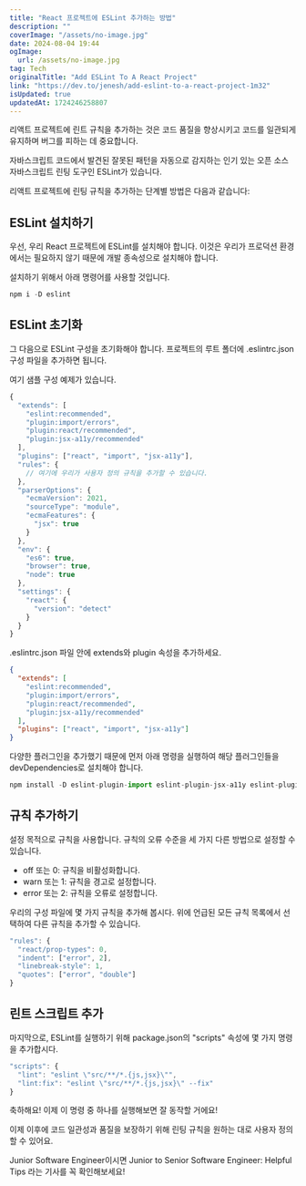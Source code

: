 ```yaml
---
title: "React 프로젝트에 ESLint 추가하는 방법"
description: ""
coverImage: "/assets/no-image.jpg"
date: 2024-08-04 19:44
ogImage: 
  url: /assets/no-image.jpg
tag: Tech
originalTitle: "Add ESLint To A React Project"
link: "https://dev.to/jenesh/add-eslint-to-a-react-project-1m32"
isUpdated: true
updatedAt: 1724246258807
---
```



리액트 프로젝트에 린트 규칙을 추가하는 것은 코드 품질을 향상시키고 코드를 일관되게 유지하며 버그를 피하는 데 중요합니다.

자바스크립트 코드에서 발견된 잘못된 패턴을 자동으로 감지하는 인기 있는 오픈 소스 자바스크립트 린팅 도구인 ESLint가 있습니다.

리액트 프로젝트에 린팅 규칙을 추가하는 단계별 방법은 다음과 같습니다:

## ESLint 설치하기

<div class="content-ad"></div>

우선, 우리 React 프로젝트에 ESLint를 설치해야 합니다. 이것은 우리가 프로덕션 환경에서는 필요하지 않기 때문에 개발 종속성으로 설치해야 합니다.

설치하기 위해서 아래 명령어를 사용할 것입니다.

```js
npm i -D eslint
```

## ESLint 초기화

<div class="content-ad"></div>

그 다음으로 ESLint 구성을 초기화해야 합니다. 프로젝트의 루트 폴더에 .eslintrc.json 구성 파일을 추가하면 됩니다.

여기 샘플 구성 예제가 있습니다.

```js
{
  "extends": [
    "eslint:recommended",
    "plugin:import/errors",
    "plugin:react/recommended",
    "plugin:jsx-a11y/recommended"
  ],
  "plugins": ["react", "import", "jsx-a11y"],
  "rules": {
    // 여기에 우리가 사용자 정의 규칙을 추가할 수 있습니다.
  },
  "parserOptions": {
    "ecmaVersion": 2021,
    "sourceType": "module",
    "ecmaFeatures": {
      "jsx": true
    }
  },
  "env": {
    "es6": true,
    "browser": true,
    "node": true
  },
  "settings": {
    "react": {
      "version": "detect"
    }
  }
}
```

.eslintrc.json 파일 안에 extends와 plugin 속성을 추가하세요.

<div class="content-ad"></div>

```json
{
  "extends": [
    "eslint:recommended",
    "plugin:import/errors",
    "plugin:react/recommended",
    "plugin:jsx-a11y/recommended"
  ],
  "plugins": ["react", "import", "jsx-a11y"]
}
```

다양한 플러그인을 추가했기 때문에 먼저 아래 명령을 실행하여 해당 플러그인들을 devDependencies로 설치해야 합니다.

```js
npm install -D eslint-plugin-import eslint-plugin-jsx-a11y eslint-plugin-react
```

## 규칙 추가하기

<div class="content-ad"></div>

설정 목적으로 규칙을 사용합니다. 규칙의 오류 수준을 세 가지 다른 방법으로 설정할 수 있습니다.

- off 또는 0: 규칙을 비활성화합니다.
- warn 또는 1: 규칙을 경고로 설정합니다.
- error 또는 2: 규칙을 오류로 설정합니다.

우리의 구성 파일에 몇 가지 규칙을 추가해 봅시다. 위에 언급된 모든 규칙 목록에서 선택하여 다른 규칙을 추가할 수 있습니다.

```js
"rules": {
  "react/prop-types": 0,
  "indent": ["error", 2],
  "linebreak-style": 1,
  "quotes": ["error", "double"]
}
```

<div class="content-ad"></div>

## 린트 스크립트 추가

마지막으로, ESLint를 실행하기 위해 package.json의 "scripts" 속성에 몇 가지 명령을 추가합시다.

```js
"scripts": {
  "lint": "eslint \"src/**/*.{js,jsx}\"",
  "lint:fix": "eslint \"src/**/*.{js,jsx}\" --fix"
}
```

축하해요! 이제 이 명령 중 하나를 실행해보면 잘 동작할 거에요!

<div class="content-ad"></div>

이제 이후에 코드 일관성과 품질을 보장하기 위해 린팅 규칙을 원하는 대로 사용자 정의할 수 있어요.

Junior Software Engineer이시면 Junior to Senior Software Engineer: Helpful Tips 라는 기사를 꼭 확인해보세요!